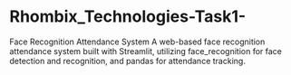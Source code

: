 # Rhombix_Technologies-Task1-
Face Recognition Attendance System  A web-based face recognition attendance system built with Streamlit, utilizing face_recognition for face detection and recognition, and pandas for attendance tracking.
